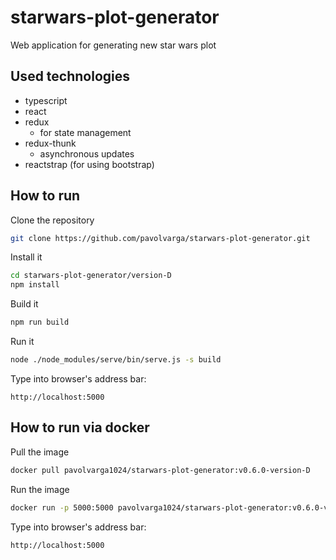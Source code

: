 # starwars-plot-generator
Web application for generating new star wars plot

## Used technologies
  * typescript
  * react
  * redux
    * for state management
  * redux-thunk
      * asynchronous updates
  * reactstrap (for using bootstrap)

## How to run
Clone the repository
```sh
git clone https://github.com/pavolvarga/starwars-plot-generator.git
```
Install it
```sh
cd starwars-plot-generator/version-D
npm install
```
Build it
```sh
npm run build
```
Run it
```sh
node ./node_modules/serve/bin/serve.js -s build
```
Type into browser's address bar:
```
http://localhost:5000
```

## How to run via docker
Pull the image
```sh
docker pull pavolvarga1024/starwars-plot-generator:v0.6.0-version-D
```

Run the image
```sh
docker run -p 5000:5000 pavolvarga1024/starwars-plot-generator:v0.6.0-version-D
```

Type into browser's address bar:
```
http://localhost:5000
```
